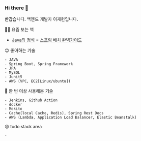 ### Hi there 👋

반갑습니다. 백엔드 개발자 이재헌입니다.

👨‍💻 요즘 보는 책

- [Java의 정석](https://product.kyobobook.co.kr/detail/S000001550352)
= [스프링 배치 완벽가이드](https://product.kyobobook.co.kr/detail/S000001805018)
  
😊 좋아하는 기술
```
- JAVA 
- Spring Boot, Spring Framework
- JPA
- MySQL 
- Junit5
- AWS (VPC, EC2[Linux/ubuntu])
```

🙂 한 번 이상 사용해본 기술  
```
- Jenkins, Github Action
- docker
- Mokito
- Cache(local Cache, Redis), Spring Rest Docs
- AWS (Lambda, Application Load Balancer, Elastic Beanstalk)  
```

😄 todo stack area
```
- 
```
